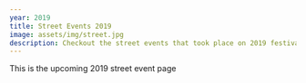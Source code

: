 ```yaml
---
year: 2019
title: Street Events 2019
image: assets/img/street.jpg
description: Checkout the street events that took place on 2019 festival!
---
```

This is the upcoming 2019 street event page